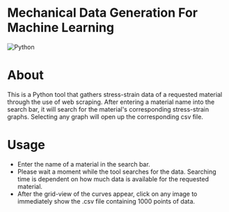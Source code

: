# Mechanical Data Generation For Machine Learning
![Python](https://img.shields.io/badge/Python-3.11-blue)

# About
This is a Python tool that gathers stress-strain data of a requested material through the use of web scraping. After entering a material name into the search bar, it will search for the material's corresponding stress-strain graphs. Selecting any graph will open up the corresponding csv file.

# Usage
- Enter the name of a material in the search bar.
- Please wait a moment while the tool searches for the data. Searching time is dependent on how much data is available for the requested material.
- After the grid-view of the curves appear, click on any image to immediately show the .csv file containing 1000 points of data.
